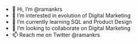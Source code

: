 - 👋 Hi, I’m @ramankrs
- 👀 I’m interested in evolution of Digital Marketing
- 🌱 I’m currently learning SQL and Product Design
- 💞️ I’m looking to collaborate on Digital Marketing
- 📫 Reach me on Twitter @ramankrs

<!---
ramankrs/ramankrs is a ✨ special ✨ repository because its `README.md` (this file) appears on your GitHub profile.
You can click the Preview link to take a look at your changes.
--->
